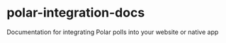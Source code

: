 polar-integration-docs
======================

Documentation for integrating Polar polls into your website or native app
